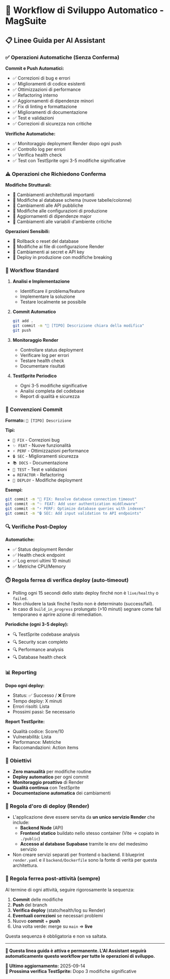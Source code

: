 # 🤖 Workflow di Sviluppo Automatico - MagSuite

## 📋 Linee Guida per AI Assistant

### ✅ Operazioni Automatiche (Senza Conferma)

**Commit e Push Automatici:**
- ✅ Correzioni di bug e errori
- ✅ Miglioramenti di codice esistenti
- ✅ Ottimizzazioni di performance
- ✅ Refactoring interno
- ✅ Aggiornamenti di dipendenze minori
- ✅ Fix di linting e formattazione
- ✅ Miglioramenti di documentazione
- ✅ Test e validazioni
- ✅ Correzioni di sicurezza non critiche

**Verifiche Automatiche:**
- ✅ Monitoraggio deployment Render dopo ogni push
- ✅ Controllo log per errori
- ✅ Verifica health check
- ✅ Test con TestSprite ogni 3-5 modifiche significative

### ⚠️ Operazioni che Richiedono Conferma

**Modifiche Strutturali:**
- 🔄 Cambiamenti architetturali importanti
- 🔄 Modifiche al database schema (nuove tabelle/colonne)
- 🔄 Cambiamenti alle API pubbliche
- 🔄 Modifiche alle configurazioni di produzione
- 🔄 Aggiornamenti di dipendenze major
- 🔄 Cambiamenti alle variabili d'ambiente critiche

**Operazioni Sensibili:**
- 🔄 Rollback o reset del database
- 🔄 Modifiche ai file di configurazione Render
- 🔄 Cambiamenti ai secret e API key
- 🔄 Deploy in produzione con modifiche breaking

### 🚀 Workflow Standard

1. **Analisi e Implementazione**
   - Identificare il problema/feature
   - Implementare la soluzione
   - Testare localmente se possibile

2. **Commit Automatico**
   ```bash
   git add .
   git commit -m "🔧 [TIPO] Descrizione chiara della modifica"
   git push
   ```

3. **Monitoraggio Render**
   - Controllare status deployment
   - Verificare log per errori
   - Testare health check
   - Documentare risultati

4. **TestSprite Periodico**
   - Ogni 3-5 modifiche significative
   - Analisi completa del codebase
   - Report di qualità e sicurezza

### 📝 Convenzioni Commit

**Formato:** `🔧 [TIPO] Descrizione`

**Tipi:**
- `🔧 FIX` - Correzioni bug
- `✨ FEAT` - Nuove funzionalità
- `⚡ PERF` - Ottimizzazioni performance
- `🔒 SEC` - Miglioramenti sicurezza
- `📚 DOCS` - Documentazione
- `🧪 TEST` - Test e validazioni
- `♻️ REFACTOR` - Refactoring
- `🚀 DEPLOY` - Modifiche deployment

**Esempi:**
```bash
git commit -m "🔧 FIX: Resolve database connection timeout"
git commit -m "✨ FEAT: Add user authentication middleware"
git commit -m "⚡ PERF: Optimize database queries with indexes"
git commit -m "🔒 SEC: Add input validation to API endpoints"
```

### 🔍 Verifiche Post-Deploy

**Automatiche:**
- ✅ Status deployment Render
- ✅ Health check endpoint
- ✅ Log errori ultimi 10 minuti
- ✅ Metriche CPU/Memory

### ⏱️ Regola ferrea di verifica deploy (auto-timeout)
- Polling ogni 15 secondi dello stato deploy finché non è `live/healthy` o `failed`.
- Non chiudere la task finché l’esito non è determinato (success/fail).
- In caso di `build_in_progress` prolungato (>10 minuti) segnare come fail temporaneo e aprire azione di remediation.

**Periodiche (ogni 3-5 deploy):**
- 🔍 TestSprite codebase analysis
- 🔍 Security scan completo
- 🔍 Performance analysis
- 🔍 Database health check

### 📊 Reporting

**Dopo ogni deploy:**
- Status: ✅ Successo / ❌ Errore
- Tempo deploy: X minuti
- Errori risolti: Lista
- Prossimi passi: Se necessario

**Report TestSprite:**
- Qualità codice: Score/10
- Vulnerabilità: Lista
- Performance: Metriche
- Raccomandazioni: Action items

### 🎯 Obiettivi

- **Zero manualità** per modifiche routine
- **Deploy automatico** per ogni commit
- **Monitoraggio proattivo** di Render
- **Qualità continua** con TestSprite
- **Documentazione automatica** dei cambiamenti

### 🧱 Regola d'oro di deploy (Render)

- L'applicazione deve essere servita da **un unico servizio Render** che include:
  - **Backend Node** (API)
  - **Frontend statico** buildato nello stesso container (Vite → copiato in `./public`)
  - **Accesso al database Supabase** tramite le env del medesimo servizio
- Non creare servizi separati per frontend o backend. Il blueprint `render.yaml` e il `backend/Dockerfile` sono la fonte di verità per questa architettura.

### 🔁 Regola ferrea post-attività (sempre)

Al termine di ogni attività, seguire rigorosamente la sequenza:

1. **Commit** delle modifiche
2. **Push** del branch
3. **Verifica deploy** (stato/health/log su Render)
4. **Eventuali correzioni** se necessari problemi
5. Nuovo **commit** + **push**
6. Una volta verde: merge su `main` ⇒ **live**

Questa sequenza è obbligatoria e non va saltata.

---

**🤖 Questa linea guida è attiva e permanente. L'AI Assistant seguirà automaticamente questo workflow per tutte le operazioni di sviluppo.**

**📅 Ultimo aggiornamento:** 2025-09-14  
**🔄 Prossima verifica TestSprite:** Dopo 3 modifiche significative
